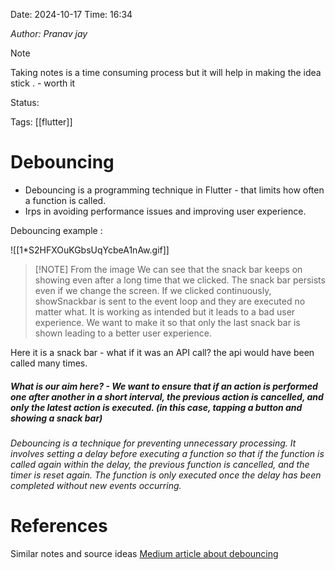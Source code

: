 Date: 2024-10-17     Time: 16:34

*Author: Pranav jay*

> [!NOTE]
> Taking notes is  a time consuming process but it will help in making the idea stick . - worth it 
> 
> 

Status:

Tags: [[flutter]]

# Debouncing
- Debouncing is a programming technique in Flutter - that limits how often a function is called.
- Irps in avoiding performance issues and improving user experience.

Debouncing example :

![[1*S2HFXOuKGbsUqYcbeA1nAw.gif]]


> [!NOTE] From the image
> We can see that the snack bar keeps on showing even after a long time that we clicked. The snack bar persists even if we change the screen. If we clicked continuously, showSnackbar is sent to the event loop and they are executed no matter what. It is working as intended but it leads to a bad user experience. We want to make it so that only the last snack bar is shown leading to a better user experience.


Here it is a snack bar - what if it was an API call? the api would have been called many times. 

##### What is our aim here? - We want to ensure that if an action is performed one after another in a short interval, the previous action is cancelled, and only the latest action is executed. (in this case, tapping a button and showing a snack bar)

###### Debouncing is a technique for preventing unnecessary processing. It involves setting a delay before executing a function so that if the function is called again within the delay, the previous function is cancelled, and the timer is reset again. The function is only executed once the delay has been completed without new events occurring. 


# References
Similar notes and source ideas
[Medium article about debouncing](https://medium.com/codingmountain-blog/debouncing-in-flutter-ed74847e17ff)




